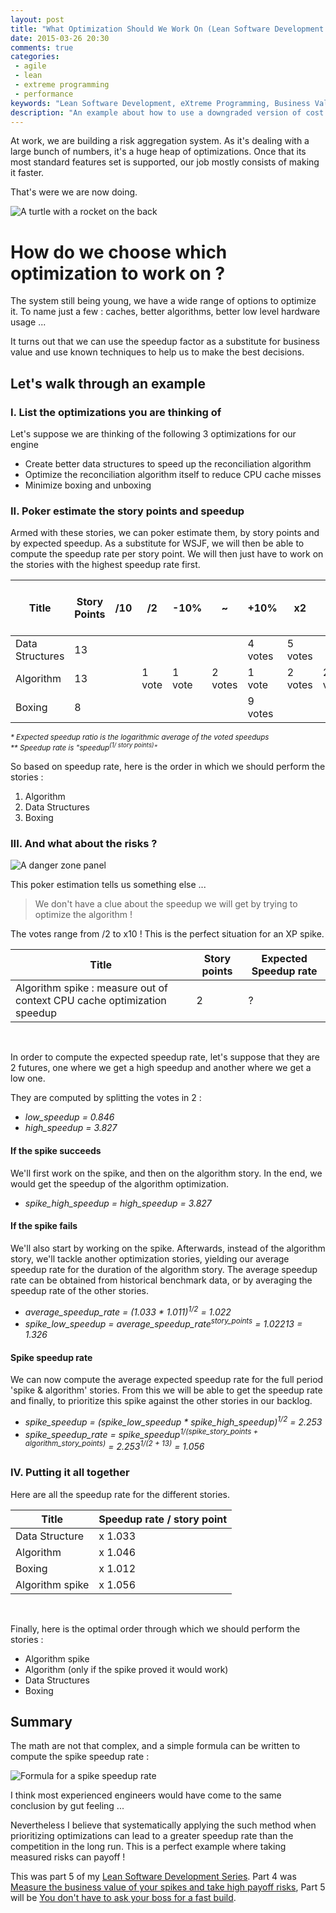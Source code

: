 ```yaml
---
layout: post
title: "What Optimization Should We Work On (Lean Software Development Part 5)"
date: 2015-03-26 20:30
comments: true
categories:
 - agile
 - lean
 - extreme programming
 - performance
keywords: "Lean Software Development, eXtreme Programming, Business Value, Spike, Cost of Delay, Performance, Optimizations"
description: "An example about how to use a downgraded version of cost of delay to choose between different optimization strategies"
---
```

At work, we are building a risk aggregation system. As it's dealing with a large bunch of numbers, it's a huge heap of optimizations. Once that its most standard features set is supported, our job mostly consists of making it faster.

That's were we are now doing.

![A turtle with a rocket on the back]({{site.url}}/imgs/2015-03-26-what-optimization-should-we-work-on-lean-software-development-part-5/turtle.jpg)

# How do we choose which optimization to work on ?

The system still being young, we have a wide range of options to optimize it. To name just a few : caches, better algorithms, better low level hardware usage ...

It turns out that we can use the speedup factor as a substitute for business value and use known techniques to help us to make the best decisions.

## Let's walk through an example

### I. List the optimizations you are thinking of

Let's suppose we are thinking of the following 3 optimizations for our engine

* Create better data structures to speed up the reconciliation algorithm
* Optimize the reconciliation algorithm itself to reduce CPU cache misses
* Minimize boxing and unboxing

### II. Poker estimate the story points and speedup

Armed with these stories, we can poker estimate them, by story points and by expected speedup.
As a substitute for WSJF, we will then be able to compute the speedup rate per story point.
We will then just have to work on the stories with the highest speedup rate first.

Title                   | Story Points	| /10	 | /2     | -10%	| ~	 | +10%	  | x2	    | x10     | Expected Speedup ratio*	| Speedup rate / story point**
------------------------|---------------|--------|--------|-------------|--------|--------|---------|---------|-------------------------|---------------------------
Data Structures 	| 13	 	|        |        |             |        | 4 votes| 5 votes |         | x 1.533                 | x 1.033
Algorithm	        | 13	 	| 	 | 1 vote | 1 vote      | 2 votes| 1 vote | 2 votes | 2 votes | x 1.799                 | x 1.046
Boxing	                | 8	 	| 	 |        |             |        | 9 votes|         |         | x 1.1                   | x 1.012

<sup>*\* Expected speedup ratio is the logarithmic average of the voted speedups*</sup><br>
<sup>*\*\* Speedup rate is "speedup<sup>(1/ story points)</sup>"*</sup>

So based on speedup rate, here is the order in which we should perform the stories :

1. Algorithm
2. Data Structures
3. Boxing

### III. And what about the risks ?

![A danger zone panel]({{site.url}}/imgs/2015-03-26-what-optimization-should-we-work-on-lean-software-development-part-5/danger.jpg)

This poker estimation tells us something else ...

> We don't have a clue about the speedup we will get by trying to optimize the algorithm !

The votes range from /2 to x10 ! This is the perfect situation for an XP spike.

Title | Story points | Expected Speedup rate
------|--------------|----------------------
Algorithm spike : measure out of context CPU cache optimization speedup	| 2 |	?

<br>

In order to compute the expected speedup rate, let's suppose that they are 2 futures, one where we get a high speedup and another where we get a low one.

They are computed by splitting the votes in 2 :

* *low_speedup = 0.846*
* *high_speedup = 3.827*

#### If the spike succeeds

We'll first work on the spike, and then on the algorithm story. In the end, we would get the speedup of the algorithm optimization.

* *spike_high_speedup = high_speedup = 3.827*

#### If the spike fails

We'll also start by working on the spike. Afterwards, instead of the algorithm story, we'll tackle another optimization stories, yielding our average speedup rate for the duration of the algorithm story. The average speedup rate can be obtained from historical benchmark data, or by averaging the speedup rate of the other stories.

* *average_speedup_rate = (1.033 * 1.011)<sup>1/2</sup> = 1.022*
* *spike_low_speedup = average_speedup_rate<sup>story_points</sup> = 1.02213 = 1.326*

#### Spike speedup rate

We can now compute the average expected speedup rate for the full period 'spike & algorithm' stories. From this we will be able to get the speedup rate and finally, to prioritize this spike against the other stories in our backlog.

* *spike_speedup = (spike_low_speedup * spike_high_speedup)<sup>1/2</sup> = 2.253*
* *spike_speedup_rate = spike_speedup<sup>1/(spike_story_points + algorithm_story_points)</sup> = 2.253<sup>1/(2 + 13)</sup> = 1.056*

### IV. Putting it all together

Here are all the speedup rate for the different stories.

Title | Speedup rate / story point
------|---------------------------
Data Structure	| x 1.033
Algorithm	        | x 1.046
Boxing	                | x 1.012
Algorithm spike	        | x 1.056

<br>

Finally, here is the optimal order through which we should perform the stories :

* Algorithm spike
* Algorithm (only if the spike proved it would work)
* Data Structures
* Boxing

## Summary

The math are not that complex, and a simple formula can be written to compute the spike speedup rate :

![Formula for a spike speedup rate]({{site.url}}/imgs/2015-03-26-what-optimization-should-we-work-on-lean-software-development-part-5/poc_speedup_rate.png)

I think most experienced engineers would have come to the same conclusion by gut feeling ...

Nevertheless I believe that systematically applying the such method when prioritizing optimizations can lead to a greater speedup rate than the competition in the long run. This is a perfect example where taking measured risks can payoff !

This was part 5 of my [Lean Software Development Series](/the-flow-book-summary-lean-software-development_part_1/). Part 4 was [Measure the business value of your spikes and take high payoff risks](/measure-the-business-value-of-your-spikes-and-take-high-payoff-risks-lean-software-development-part-4/), Part 5 will be [You don't have to ask your boss for a fast build](/you-dont-have-to-ask-your-boss-for-a-fast-build-lean-software-development-part-6/).
